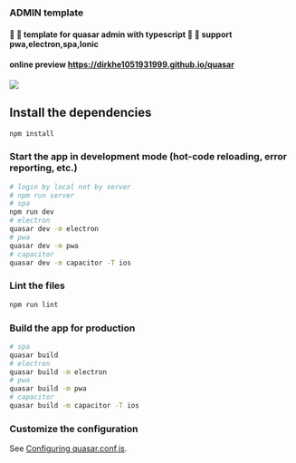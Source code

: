 ### ADMIN template

#### :dizzy: :dizzy: template for quasar admin with typescript :full_moon_with_face: :full_moon_with_face: support pwa,electron,spa,Ionic

#### online preview https://dirkhe1051931999.github.io/quasar

<img src="https://z3.ax1x.com/2021/06/15/2HILHU.png" >

## Install the dependencies

```bash
npm install
```

### Start the app in development mode (hot-code reloading, error reporting, etc.)

```bash
# login by local not by server
# npm run server
# spa
npm run dev
# electron
quasar dev -m electron
# pwa
quasar dev -m pwa
# capacitor
quasar dev -m capacitor -T ios
```

### Lint the files

```bash
npm run lint
```

### Build the app for production

```bash
# spa
quasar build
# electron
quasar build -m electron
# pwa
quasar build -m pwa
# capacitor
quasar build -m capacitor -T ios
```

### Customize the configuration

See [Configuring quasar.conf.js](https://quasar.dev/quasar-cli/quasar-conf-js).
